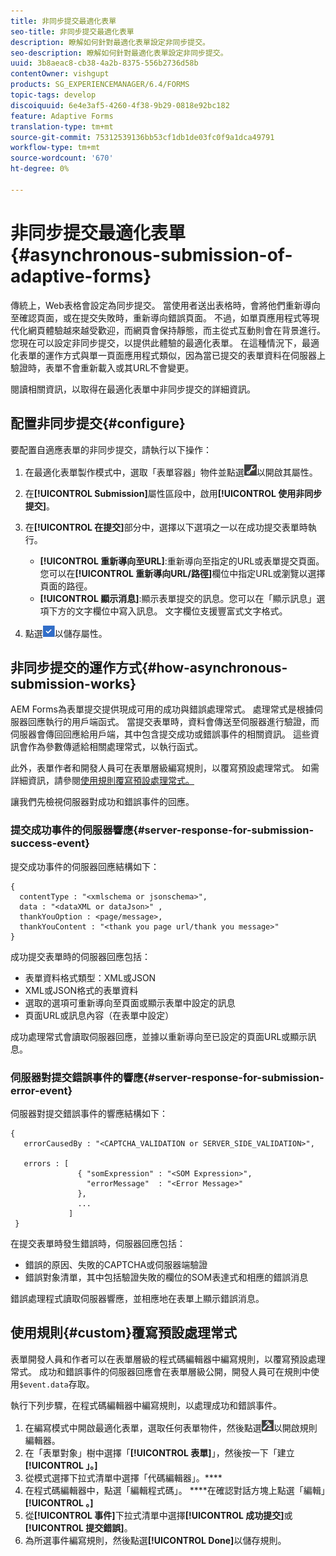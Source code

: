 ```yaml
---
title: 非同步提交最適化表單
seo-title: 非同步提交最適化表單
description: 瞭解如何針對最適化表單設定非同步提交。
seo-description: 瞭解如何針對最適化表單設定非同步提交。
uuid: 3b8aeac8-cb38-4a2b-8375-556b2736d58b
contentOwner: vishgupt
products: SG_EXPERIENCEMANAGER/6.4/FORMS
topic-tags: develop
discoiquuid: 6e4e3af5-4260-4f38-9b29-0818e92bc182
feature: Adaptive Forms
translation-type: tm+mt
source-git-commit: 75312539136bb53cf1db1de03fc0f9a1dca49791
workflow-type: tm+mt
source-wordcount: '670'
ht-degree: 0%

---
```



# 非同步提交最適化表單{#asynchronous-submission-of-adaptive-forms}

傳統上，Web表格會設定為同步提交。 當使用者送出表格時，會將他們重新導向至確認頁面，或在提交失敗時，重新導向錯誤頁面。 不過，如單頁應用程式等現代化網頁體驗越來越受歡迎，而網頁會保持靜態，而主從式互動則會在背景進行。 您現在可以設定非同步提交，以提供此體驗的最適化表單。 在這種情況下，最適化表單的運作方式與單一頁面應用程式類似，因為當已提交的表單資料在伺服器上驗證時，表單不會重新載入或其URL不會變更。

閱讀相關資訊，以取得在最適化表單中非同步提交的詳細資訊。

## 配置非同步提交{#configure}

要配置自適應表單的非同步提交，請執行以下操作：

1. 在最適化表單製作模式中，選取「表單容器」物件並點選![cmppr1](assets/cmppr1.png)以開啟其屬性。
1. 在&#x200B;**[!UICONTROL Submission]**&#x200B;屬性區段中，啟用&#x200B;**[!UICONTROL 使用非同步提交]**。
1. 在&#x200B;**[!UICONTROL 在提交]**&#x200B;部分中，選擇以下選項之一以在成功提交表單時執行。

   * **[!UICONTROL 重新導向至URL]**:重新導向至指定的URL或表單提交頁面。您可以在&#x200B;**[!UICONTROL 重新導向URL/路徑]**&#x200B;欄位中指定URL或瀏覽以選擇頁面的路徑。
   * **[!UICONTROL 顯示消息]**:顯示表單提交的訊息。您可以在「顯示訊息」選項下方的文字欄位中寫入訊息。 文字欄位支援豐富式文字格式。

1. 點選![check-button1](assets/check-button1.png)以儲存屬性。

## 非同步提交的運作方式{#how-asynchronous-submission-works}

AEM Forms為表單提交提供現成可用的成功與錯誤處理常式。 處理常式是根據伺服器回應執行的用戶端函式。 當提交表單時，資料會傳送至伺服器進行驗證，而伺服器會傳回回應給用戶端，其中包含提交成功或錯誤事件的相關資訊。 這些資訊會作為參數傳遞給相關處理常式，以執行函式。

此外，表單作者和開發人員可在表單層級編寫規則，以覆寫預設處理常式。 如需詳細資訊，請參閱[使用規則覆寫預設處理常式。](#custom)

讓我們先檢視伺服器對成功和錯誤事件的回應。

### 提交成功事件的伺服器響應{#server-response-for-submission-success-event}

提交成功事件的伺服器回應結構如下：

```
{
  contentType : "<xmlschema or jsonschema>", 
  data : "<dataXML or dataJson>" , 
  thankYouOption : <page/message>, 
  thankYouContent : "<thank you page url/thank you message>"
}
```

成功提交表單時的伺服器回應包括：

* 表單資料格式類型：XML或JSON
* XML或JSON格式的表單資料
* 選取的選項可重新導向至頁面或顯示表單中設定的訊息
* 頁面URL或訊息內容（在表單中設定）

成功處理常式會讀取伺服器回應，並據以重新導向至已設定的頁面URL或顯示訊息。

### 伺服器對提交錯誤事件的響應{#server-response-for-submission-error-event}

伺服器對提交錯誤事件的響應結構如下：

```
{
   errorCausedBy : "<CAPTCHA_VALIDATION or SERVER_SIDE_VALIDATION>",

   errors : [
               { "somExpression" : "<SOM Expression>",
                 "errorMessage"  : "<Error Message>"
               },
               ...
             ]
 }
```

在提交表單時發生錯誤時，伺服器回應包括：

* 錯誤的原因、失敗的CAPTCHA或伺服器端驗證
* 錯誤對象清單，其中包括驗證失敗的欄位的SOM表達式和相應的錯誤消息

錯誤處理程式讀取伺服器響應，並相應地在表單上顯示錯誤消息。

## 使用規則{#custom}覆寫預設處理常式

表單開發人員和作者可以在表單層級的程式碼編輯器中編寫規則，以覆寫預設處理常式。 成功和錯誤事件的伺服器回應會在表單層級公開，開發人員可在規則中使用`$event.data`存取。

執行下列步驟，在程式碼編輯器中編寫規則，以處理成功和錯誤事件。

1. 在編寫模式中開啟最適化表單，選取任何表單物件，然後點選![edit-rules1](assets/edit-rules1.png)以開啟規則編輯器。
1. 在「表單對象」樹中選擇「**[!UICONTROL 表單]**」，然後按一下「建立&#x200B;**[!UICONTROL 」。]**
1. 從模式選擇下拉式清單中選擇「代碼編輯器」。****
1. 在程式碼編輯器中，點選「編輯程式碼」。 ****&#x200B;在確認對話方塊上點選「編輯」**[!UICONTROL 。]**
1. 從&#x200B;**[!UICONTROL 事件]**&#x200B;下拉式清單中選擇&#x200B;**[!UICONTROL 成功提交]**&#x200B;或&#x200B;**[!UICONTROL 提交錯誤]**。
1. 為所選事件編寫規則，然後點選&#x200B;**[!UICONTROL Done]**&#x200B;以儲存規則。

